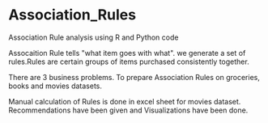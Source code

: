 # Association_Rules
Association Rule analysis using R and Python code

Assocaition Rule tells "what item goes with what". we generate a set of rules.Rules are certain groups of items purchased consistently together. 

There are 3 business problems. To prepare Association Rules on groceries, books and movies datasets.

Manual calculation of Rules is done in excel sheet for movies dataset.
Recommendations have been given and Visualizations have been done. 
